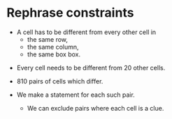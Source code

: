 # Rephrase constraints

<!-- %% svg-grid: left -->

* A cell has to be different from every other cell in
    * the same row,
    * the same column,
    * the same box box.

<p>
<p>

* Every cell needs to be different from 20 other cells.

* 810 pairs of cells which differ.

* We make a statement for each such pair.
    * We can exclude pairs where each cell is a clue.
